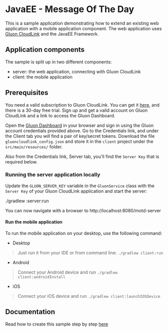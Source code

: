 
JavaEE - Message Of The Day
===========

This is a sample application demonstrating how to extend an existing web application with a mobile application
 component. The web application uses [Gluon CloudLink](http://gluonhq.com/products/cloudlink) and the
 JavaEE Framework.

## Application components

The sample is split up in two different components:

 * server: the web application, connecting with Gluon CloudLink
 * client: the mobile application

## Prerequisites

You need a valid subscription to Gluon CloudLink. You can get it [here](http://gluonhq.com/products/cloudlink/buy/), and 
there is a 30-day free trial. Sign up and get a valid account on Gluon CloudLink and a link to access the Gluon 
Dashboard. 

Open the [Gluon Dashboard](https://gluon.io) in your browser and sign in using the Gluon account credentials
provided above. Go to the Credentials link, and under the Client tab you will find a pair of key/secret tokens. 
Download the file `gluoncloudlink_config.json` and store it in the `client` project under the `src/main/resources/`
folder. 

Also from the Credentials link, Server tab, you'll find the `Server Key` that is required below.

### Running the server application locally

Update the `GLUON_SERVER_KEY` variable in the `GluonService` class with the `Server Key` of your Gluon CloudLink
application and start the server:

./gradlew :server:run

You can now navigate with a browser to http://localhost:8080/motd-server

#### Run the mobile application

To run the mobile application on your desktop, use the following command:

* Desktop
> Just run it from your IDE or from command line: `./gradlew client:run`
* Android
> Connect your Android device and run `./gradlew client:androidInstall`
* iOS
> Connect your iOS device and run `./gradlew client:launchIOSDevice`

Documentation
-------------

Read how to create this sample step by step [here](http://docs.gluonhq.com/samples/javaeemotd/)

